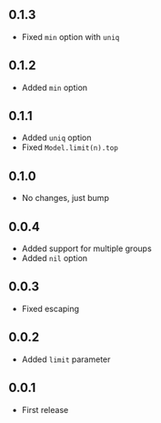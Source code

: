 ## 0.1.3

- Fixed `min` option with `uniq`

## 0.1.2

- Added `min` option

## 0.1.1

- Added `uniq` option
- Fixed `Model.limit(n).top`

## 0.1.0

- No changes, just bump

## 0.0.4

- Added support for multiple groups
- Added `nil` option

## 0.0.3

- Fixed escaping

## 0.0.2

- Added `limit` parameter

## 0.0.1

- First release
